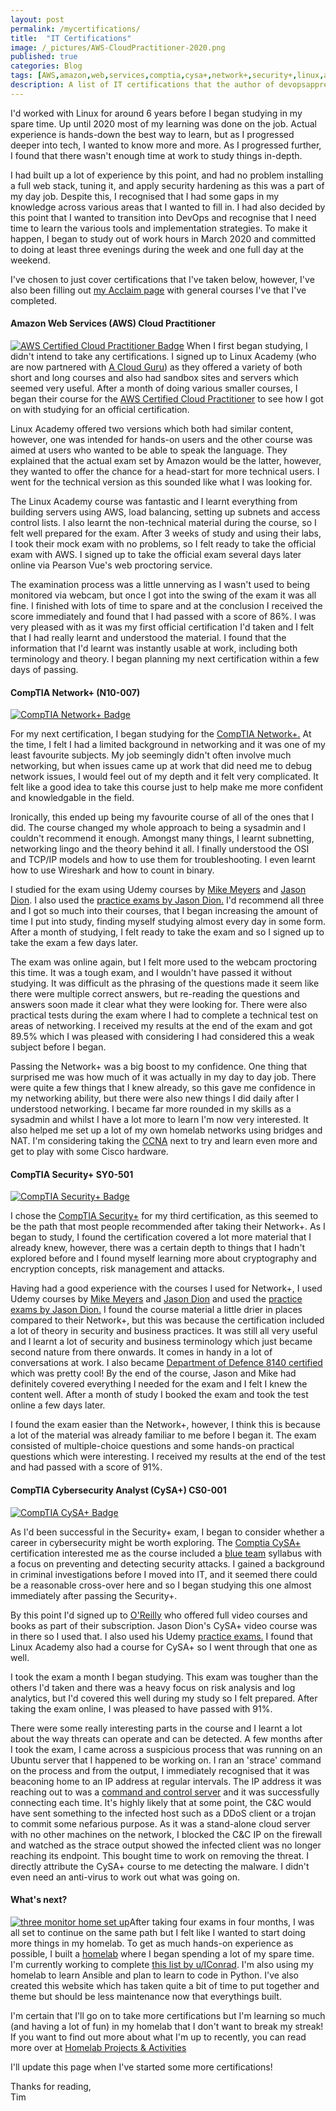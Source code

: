 ```yaml
---
layout: post
permalink: /mycertifications/
title:  "IT Certifications"
image: /_pictures/AWS-CloudPractitioner-2020.png
published: true
categories: Blog
tags: [AWS,amazon,web,services,comptia,cysa+,network+,security+,linux,acclaim,learning,devops,badge,mike,meyers,jason,dion,academy,acloudguru,study,homelab,revising,IT,qualifications,certifications,cloud,practioner,certified,networking,cyber,cybersecurity,security,networking,osi,layer 3,technical,exams,examinations,qualified,ansible,course,sandbox,pearson,vue]
description: A list of IT certifications that the author of devopsapprentice.com has achieved since 2020 and my experiences with them.
---
```

I'd worked with Linux for around 6 years before I began studying in my spare time. Up until 2020 most of my learning was done on the job. Actual experience is hands-down the best way to learn, but as I progressed deeper into tech, I wanted to know more and more. As I progressed further, I found that there wasn't enough time at work to study things in-depth.

I had built up a lot of experience by this point, and had no problem installing a full web stack, tuning it, and apply security hardening as this was a part of my day job. Despite this, I recognised that I had some gaps in my knowledge across various areas that I wanted to fill in. I had also decided by this point that I wanted to transition into DevOps and recognise that I need time to learn the various tools and implementation strategies. To make it happen, I began to study out of work hours in March 2020 and committed to doing at least three evenings during the week and one full day at the weekend.

I've chosen to just cover certifications that I've taken below, however, I've also been filling out <a href="https://www.youracclaim.com/users/timcraig" target="_blank">my Acclaim page</a> with general courses I've that I've completed.  

<h4>Amazon Web Services (AWS) Cloud Practitioner</h4>

<a href="https://www.youracclaim.com/badges/86647c0e-abbe-4dbc-84b5-50f10cdd6c6d/public_url" target="_blank">
<img src="/_pictures/AWS-CloudPractitioner-2020.png" alt="AWS Certified Cloud Practitioner Badge" class="leftimg" /></a> When I first began studying, I didn't intend to take any certifications. I signed up to Linux Academy (who are now partnered with <a href="https://go.acloud.guru">A Cloud Guru</a>) as they offered a variety of both short and long courses and also had sandbox sites and servers which seemed very useful. After a month of doing various smaller courses, I began their course for the <a href="https://aws.amazon.com/training/course-descriptions/cloud-practitioner-essentials/" target="_blank">AWS Certified Cloud Practitioner</a> to see how I got on with studying for an official certification.

Linux Academy offered two versions which both had similar content, however, one was intended for hands-on users and the other course was aimed at users who wanted to be able to speak the language. They explained that the actual exam set by Amazon would be the latter, however, they wanted to offer the chance for a head-start for more technical users. I went for the technical version as this sounded like what I was looking for.

The Linux Academy course was fantastic and I learnt everything from building servers using AWS, load balancing, setting up subnets and access control lists. I also learnt the non-technical material during the course, so I felt well prepared for the exam. After 3 weeks of study and using their labs, I took their mock exam with no problems, so I felt ready to take the official exam with AWS. I signed up to take the official exam several days later online via Pearson Vue's web proctoring service.

The examination process was a little unnerving as I wasn't used to being monitored via webcam, but once I got into the swing of the exam it was all fine. I finished with lots of time to spare and at the conclusion I received the score immediately and found that I had passed with a score of 86%. I was very pleased with as it was my first official certification I'd taken and I felt that I had really learnt and understood the material. I found that the information that I'd learnt was instantly usable at work, including both terminology and theory. I began planning my next certification within a few days of passing.

<h4>CompTIA Network+ (N10-007)</h4>

<a href="https://www.youracclaim.com/badges/92925435-b0aa-446d-b9de-f1f416fc01f2" target="_blank">
<img src="/_pictures/networkplus-badge.png" alt="CompTIA Network+ Badge" class="rightimg" /></a>

For my next certification, I began studying for the <a href="https://www.comptia.org/certifications/network" target="_blank">CompTIA Network+.</a> At the time, I felt I had a limited background in networking and it was one of my least favourite subjects. My job seemingly didn't often involve much networking, but when issues came up at work that did need me to debug network issues, I would feel out of my depth and it felt  very complicated. It felt like a good idea to take this course just to help make me more confident and knowledgable in the field.

Ironically, this ended up being my favourite course of all of the ones that I did. The course changed my whole approach to being a sysadmin and I couldn't recommend it enough. Amongst many things, I learnt subnetting, networking lingo and the theory behind it all. I finally understood the OSI and TCP/IP models and how to use them for troubleshooting. I even learnt how to use Wireshark and how to count in binary.

I studied for the exam using Udemy courses by <a href="https://www.udemy.com/course/comptia-network-cert-n10-007-the-total-course/" target="_blank">Mike Meyers</a> and <a href="https://www.udemy.com/course/networkplus/" target="_blank">Jason Dion</a>. I also used the <a href="https://www.udemy.com/course/network_plus_exam/" target="_blank">practice exams by Jason Dion.</a> I'd recommend all three and I got so much into their courses, that I began increasing the amount of time I put into study, finding myself studying almost every day in some form. After a month of studying, I felt ready to take the exam and so I signed up to take the exam a few days later.

The exam was online again, but I felt more used to the webcam proctoring this time. It was a tough exam, and I wouldn't have passed it without studying. It was difficult as the phrasing of the questions made it seem like there were multiple correct answers, but re-reading the questions and answers soon made it clear what they were looking for. There were also practical tests during the exam where I had to complete a technical test on areas of networking. I received my results at the end of the exam and got 89.5% which I was pleased with considering I had considered this a weak subject before I began.

Passing the Network+ was a big boost to my confidence. One thing that surprised me was how much of it was actually in my day to day job. There were quite a few things that I knew already, so this gave me confidence in my networking ability, but there were also new things I did daily after I understood networking. I became far more rounded in my skills as a sysadmin and whilst I have a lot more to learn I'm now very interested. It also helped me set up a lot of my own homelab networks using bridges and NAT. I'm considering taking the <a href="https://www.cisco.com/c/en/us/training-events/training-certifications/certifications/associate/ccna.html" target="_blank">CCNA</a> next to try and learn even more and get to play with some Cisco hardware.

<h4>CompTIA Security+ SY0-501</h4>

<a href="https://www.youracclaim.com/badges/36f9dfda-237e-4f91-bbbc-6538791551b3" target="_blank">
<img src="/_pictures/securityplus-badge.png" alt="CompTIA Security+ Badge" class="leftimg" /></a>

I chose the <a href="https://www.comptia.org/certifications/security" target="_blank">CompTIA Security+</a> for my third certification, as this seemed to be the path that most people recommended after taking their Network+. As I began to study, I found the certification covered a lot more material that I already knew, however, there was a certain depth to things that I hadn't explored before and I found myself learning more about cryptography and encryption concepts, risk management and attacks.

Having had a good experience with the courses I used for Network+, I used Udemy courses by <a href="https://www.udemy.com/course/comptia-security-certification-sy0-501-the-total-course/" target="_blank">Mike Meyers</a> and <a href="https://www.udemy.com/course/comptia-security-practice-exams/" target="_blank">Jason Dion</a> and used the <a href="https://www.udemy.com/course/comptia-security-practice-exams/" target="_blank">practice exams by Jason Dion.</a> I found the course material a little drier in places compared to their Network+, but this was because the certification included a lot of theory in security and business practices. It was still all very useful and I learnt a lot of security and business terminology which just became second nature from there onwards. It comes in handy in a lot of conversations at work. I also became <a href="https://devblogs.microsoft.com/premier-developer/understanding-why-you-should-take-comptias-security-exam-for-dod-programs/" target="_blank">Department of Defence 8140 certified</a> which was pretty cool! By the end of the course, Jason and Mike had definitely covered everything I needed for the exam and I felt I knew the content well. After a month of study I booked the exam and took the test online  a few days later.

I found the exam easier than the Network+, however, I think this is because a lot of the material was already familiar to me before I began it. The exam consisted of multiple-choice questions and some hands-on practical questions which were interesting. I received my results at the end of the test and had passed with a score of 91%.

<h4>CompTIA Cybersecurity Analyst (CySA+) CS0-001</h4>
<a href="https://www.youracclaim.com/badges/3587b985-381e-4f2f-91a4-31ddae71fb77" target="_blank">
<img src="/_pictures/cysaplus-badge.png" alt="CompTIA CySA+ Badge" class="rightimg" /></a>

As I'd been successful in the Security+ exam, I began to consider whether a career in cybersecurity might be worth exploring. The <a href="https://www.comptia.org/certifications/cybersecurity-analyst" target="_blank">Comptia CySA+</a> certification interested me as the course included a <a href="https://en.wikipedia.org/wiki/Blue_team_(computer_security)" target="_blank">blue team</a> syllabus with a focus on preventing and detecting security attacks. I gained a background in criminal investigations before I moved into IT, and it seemed there could be a reasonable cross-over here and so I began studying this one almost immediately after passing the Security+.

By this point I'd signed up to <a href="https://www.oreilly.com/" target="_blank">O'Reilly</a> who offered full video courses and books as part of their subscription. Jason Dion's CySA+ video course was in there so I used that. I also used his Udemy <a href="https://www.udemy.com/course/comptiacsa/" target="_blank">practice exams.</a> I found that Linux Academy also had a course for CySA+ so I went through that one as well.

I took the exam a month I began studying. This exam was tougher than the others I'd taken and there was a heavy focus on risk analysis and log analytics, but I'd covered this well during my study so I felt prepared. After taking the exam online, I was pleased to have passed with 91%.

There were some really interesting parts in the course and I learnt a lot about the way threats can operate and can be detected. A few months after I took the exam, I came across a suspicious process that was running on an Ubuntu server that I happened to be working on. I ran an 'strace' command on the process and from the output, I immediately recognised that it was beaconing home to an IP address at regular intervals. The IP address it was reaching out to was a <a href="https://www.trendmicro.com/vinfo/us/security/definition/command-and-control-server" target="_blank">command and control server</a> and it was successfully connecting each time. It's highly likely that at some point, the C&C would have sent something to the infected host such as a DDoS client or a trojan to commit some nefarious purpose. As it was a stand-alone cloud server with no other machines on the network, I blocked the C&C IP on the firewall and watched as the strace output showed the infected client was no longer reaching its endpoint. This bought time to work on removing the threat. I directly attribute the CySA+ course to me detecting the malware. I didn't even need an anti-virus to work out what was going on.

<h4>What's next?</h4>

<a href="/_pictures/threemonitorsetup.jpg" target="_blank">
<img src="/_pictures/threemonitorsetup.jpg" alt="three monitor home set up" class="leftimg" /></a>After taking four exams in four months, I was all set to continue on the same path but I felt like I wanted to start doing more things in my homelab. To get as much hands-on experience as possible, I built a <a href="/myhomelab/">homelab</a> where I began spending a lot of my spare time. I'm currently working to complete <a href="https://www.reddit.com/r/linuxadmin/comments/2s924h/how_did_you_get_your_start/cnnw1ma/?utm_content=permalink&utm_medium=user&utm_source=reddit&utm_name=frontpage" target="_blank">
this list by u/IConrad</a>. I'm also using my homelab to learn Ansible and plan to learn to code in Python. I've also created this website which has taken quite a bit of time to put together and theme but should be less maintenance now that everythings built.

I'm certain that I'll go on to take more certifications but I'm learning so much (and having a lot of fun) in my homelab that I don't want to break my streak! If you want to find out more about what I'm up to recently, you can read more over at  <a href="/homelab/">Homelab Projects & Activities</a>  

I'll update this page when I've started some more certifications!  

Thanks for reading,<br>
Tim
